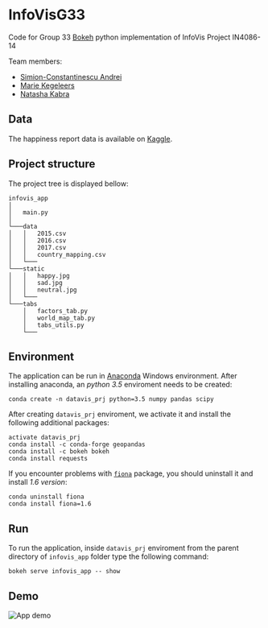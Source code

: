 # InfoVisG33

Code for Group 33 [Bokeh](https://bokeh.pydata.org/en/latest/) python implementation of InfoVis Project IN4086-14

Team members:
 * [Simion-Constantinescu Andrei](https://www.linkedin.com/in/andrei-simion-constantinescu/)
 * [Marie Kegeleers](https://www.tudelft.nl/ewi/)
 * [Natasha Kabra](https://www.tudelft.nl/ewi/)

## Data

The happiness report data is available on [Kaggle](https://www.kaggle.com/unsdsn/world-happiness).

## Project structure

The project tree is displayed bellow:
```
infovis_app
│   
│   main.py    
│
└───data
│   │   2015.csv
│   │   2016.csv
│   │   2017.csv
│   │   country_mapping.csv
│   └───
└───static
│   │   happy.jpg
│   │   sad.jpg
│   │   neutral.jpg
│   └───
└───tabs
    │   factors_tab.py
    │   world_map_tab.py
    │   tabs_utils.py
    └───     
```

## Environment
The application can be run in [Anaconda](https://www.anaconda.com/download/) Windows environment.
After installing anaconda, an *python 3.5* enviroment needs to be created:
```
conda create -n datavis_prj python=3.5 numpy pandas scipy
```
After creating `datavis_prj` enviroment, we activate it and install the following additional packages:
```
activate datavis_prj
conda install -c conda-forge geopandas
conda install -c bokeh bokeh 
conda install requests
```

If you encounter problems with [`fiona`](https://anaconda.org/conda-forge/fiona) package, you should uninstall it and install *1.6 version*:
```
conda uninstall fiona
conda install fiona=1.6
```

## Run
To run the application, inside `datavis_prj` enviroment from the parent directory of `infovis_app` folder type the following command:
```
bokeh serve infovis_app -- show
```

## Demo
![App demo](https://github.com/simionAndrei/InfoVisG33/blob/master/app_demo.gif)
